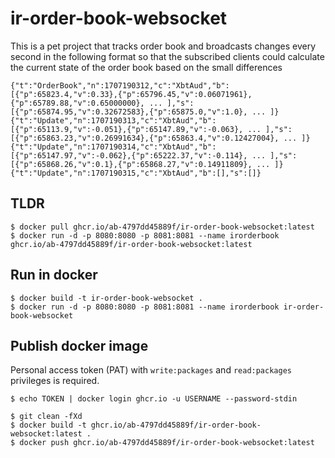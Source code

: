 # ir-order-book-websocket
This is a pet project that tracks order book and broadcasts changes every second in the following format so that the subscribed clients could calculate the current state of the order book based on the small differences

```
{"t":"OrderBook","n":1707190312,"c":"XbtAud","b":[{"p":65823.4,"v":0.33},{"p":65796.45,"v":0.06071961},{"p":65789.88,"v":0.65000000}, ... ],"s":[{"p":65874.95,"v":0.32672583},{"p":65875.0,"v":1.0}, ... ]}
{"t":"Update","n":1707190313,"c":"XbtAud","b":[{"p":65113.9,"v":-0.051},{"p":65147.89,"v":-0.063}, ... ],"s":[{"p":65863.23,"v":0.26991634},{"p":65863.4,"v":0.12427004}, ... ]}
{"t":"Update","n":1707190314,"c":"XbtAud","b":[{"p":65147.97,"v":-0.062},{"p":65222.37,"v":-0.114}, ... ],"s":[{"p":65868.26,"v":0.1},{"p":65868.27,"v":0.14911809}, ... ]}
{"t":"Update","n":1707190315,"c":"XbtAud","b":[],"s":[]}
```

## TLDR

```
$ docker pull ghcr.io/ab-4797dd45889f/ir-order-book-websocket:latest
$ docker run -d -p 8080:8080 -p 8081:8081 --name irorderbook ghcr.io/ab-4797dd45889f/ir-order-book-websocket:latest
```

## Run in docker

```
$ docker build -t ir-order-book-websocket .
$ docker run -d -p 8080:8080 -p 8081:8081 --name irorderbook ir-order-book-websocket
```

## Publish docker image

Personal access token (PAT) with `write:packages` and `read:packages` privileges is required.

```
$ echo TOKEN | docker login ghcr.io -u USERNAME --password-stdin 
```

```
$ git clean -fXd
$ docker build -t ghcr.io/ab-4797dd45889f/ir-order-book-websocket:latest .
$ docker push ghcr.io/ab-4797dd45889f/ir-order-book-websocket:latest
```
